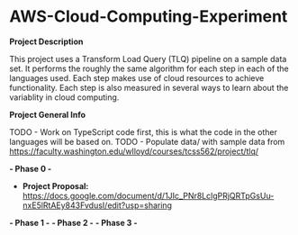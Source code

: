 # AWS-Cloud-Computing-Experiment

**Project Description**

This project uses a Transform Load Query (TLQ) pipeline on a sample data set. It performs the roughly the same algorithm for each step in each of the languages used. Each step makes use of cloud resources to achieve functionality. Each step is also measured in several ways to learn about the variablity in cloud computing.

**Project General Info**

TODO - Work on TypeScript code first, this is what the code in the other languages will be based on.
TODO - Populate data/ with sample data from https://faculty.washington.edu/wlloyd/courses/tcss562/project/tlq/

**- Phase 0 -**
 - **Project Proposal:** https://docs.google.com/document/d/1JIc_PNr8LclgPRjQRTpGsUu-nxE5lRtAEy843FvdusI/edit?usp=sharing

**- Phase 1 -**
**- Phase 2 -**
**- Phase 3 -**
